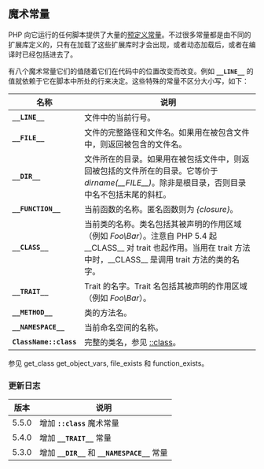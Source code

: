 魔术常量
--------

PHP
向它运行的任何脚本提供了大量的<a href="/reserved/constants.html" class="link">预定义常量</a>。不过很多常量都是由不同的扩展库定义的，只有在加载了这些扩展库时才会出现，或者动态加载后，或者在编译时已经包括进去了。

有八个魔术常量它们的值随着它们在代码中的位置改变而改变。例如
**`__LINE__`**
的值就依赖于它在脚本中所处的行来决定。这些特殊的常量不区分大小写，如下：

| 名称                   | 说明                                                                                                                                                                               |
|------------------------|------------------------------------------------------------------------------------------------------------------------------------------------------------------------------------|
| **`__LINE__`**         | 文件中的当前行号。                                                                                                                                                                 |
| **`__FILE__`**         | 文件的完整路径和文件名。如果用在被包含文件中，则返回被包含的文件名。                                                                                                               |
| **`__DIR__`**          | 文件所在的目录。如果用在被包括文件中，则返回被包括的文件所在的目录。它等价于 *dirname(\_\_FILE\_\_)*。除非是根目录，否则目录中名不包括末尾的斜杠。                                 |
| **`__FUNCTION__`**     | 当前函数的名称。匿名函数则为 *{closure}*。                                                                                                                                         |
| **`__CLASS__`**        | 当前类的名称。类名包括其被声明的作用区域（例如 *Foo\\Bar*）。注意自 PHP 5.4 起 \_\_CLASS\_\_ 对 trait 也起作用。当用在 trait 方法中时，\_\_CLASS\_\_ 是调用 trait 方法的类的名字。 |
| **`__TRAIT__`**        | Trait 的名字。Trait 名包括其被声明的作用区域（例如 *Foo\\Bar*）。                                                                                                                  |
| **`__METHOD__`**       | 类的方法名。                                                                                                                                                                       |
| **`__NAMESPACE__`**    | 当前命名空间的名称。                                                                                                                                                               |
| **`ClassName::class`** | 完整的类名，参见 <a href="/language/oop5/basic.html#language.oop5.basic.class.class" class="link">::class</a>。                                                                    |

参见 <span class="function">get\_class</span> <span
class="function">get\_object\_vars</span>, <span
class="function">file\_exists</span> 和 <span
class="function">function\_exists</span>。

### 更新日志

| 版本  | 说明                                           |
|-------|------------------------------------------------|
| 5.5.0 | 增加 **`::class`** 魔术常量                    |
| 5.4.0 | 增加 **`__TRAIT__`** 常量                      |
| 5.3.0 | 增加 **`__DIR__`** 和 **`__NAMESPACE__`** 常量 |
